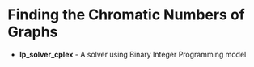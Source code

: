 # Finding the Chromatic Numbers of Graphs 
- **lp_solver_cplex** - A solver using Binary Integer Programming model
